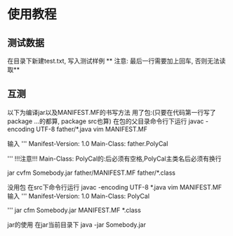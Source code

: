 # 使用教程
## 测试数据
在目录下新建test.txt, 写入测试样例
** 注意: 最后一行需要加上回车, 否则无法读取**
## 互测
以下为编译jar以及MANIFEST.MF的书写方法
用了包:(只要在代码第一行写了package ...的都算, package src也算)
在包的父目录命令行下运行
javac -encoding UTF-8 father/*.java
vim MANIFEST.MF

输入
'''
Manifest-Version: 1.0
Main-Class: father.PolyCal

'''
!!!注意!!!
Main-Class: PolyCal的:后必须有空格,PolyCal主类名后必须有换行


jar cvfm Somebody.jar father/MANIFEST.MF father/*.class


没用包
在src下命令行运行
javac -encoding UTF-8 *.java
vim MANIFEST.MF
输入
'''
Manifest-Version: 1.0
Main-Class: PolyCal

'''
jar cfm Somebody.jar MANIFEST.MF *.class

jar的使用
在jar当前目录下
java -jar Somebody.jar
